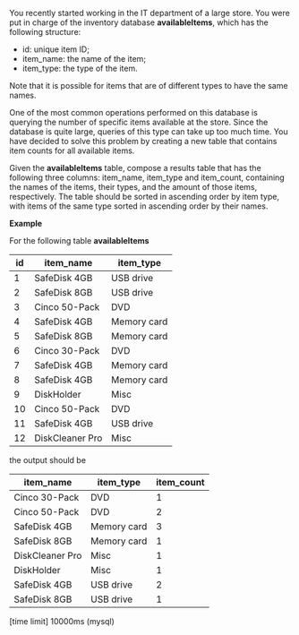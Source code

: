 You recently started working in the IT department of a large store. You were put in charge of the inventory database __availableItems__, which has the following structure:

* id: unique item ID;
* item_name: the name of the item;
* item_type: the type of the item.

Note that it is possible for items that are of different types to have the same names.

One of the most common operations performed on this database is querying the number of specific items available at the store. Since the database is quite large, queries of this type can take up too much time. You have decided to solve this problem by creating a new table that contains item counts for all available items.

Given the __availableItems__ table, compose a results table that has the following three columns: item_name, item_type and item_count, containing the names of the items, their types, and the amount of those items, respectively. The table should be sorted in ascending order by item type, with items of the same type sorted in ascending order by their names.

__Example__

For the following table __availableItems__

|id|	item_name	|item_type|
|---|---|---|
|1|	SafeDisk 4GB|	USB drive|
|2|	SafeDisk 8GB|	USB drive|
|3|	Cinco 50-Pack|	DVD|
|4|	SafeDisk 4GB|	Memory card|
|5|	SafeDisk 8GB|	Memory card|
|6|	Cinco 30-Pack|	DVD|
|7|	SafeDisk 4GB|	Memory card|
|8|	SafeDisk 4GB|	Memory card|
|9|	DiskHolder	|Misc|
|10|	Cinco 50-Pack|	DVD|
|11|	SafeDisk 4GB	|USB drive|
|12|	DiskCleaner Pro	|Misc|

the output should be

|item_name	|item_type|	item_count|
|---|---|---|
|Cinco 30-Pack|	DVD	|1|
|Cinco 50-Pack|	DVD|	2|
|SafeDisk 4GB	|Memory card	|3|
|SafeDisk 8GB	|Memory card	|1|
|DiskCleaner Pro	|Misc	|1|
|DiskHolder	|Misc	|1|
|SafeDisk 4GB|	USB drive	|2|
|SafeDisk 8GB	|USB drive|	1|

[time limit] 10000ms (mysql)